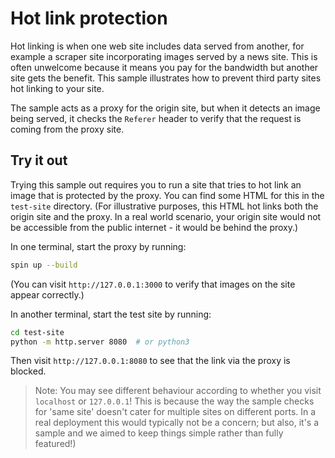 # Hot link protection

Hot linking is when one web site includes data served from another, for example
a scraper site incorporating images served by a news site. This is often unwelcome
because it means you pay for the bandwidth but another site gets the benefit.
This sample illustrates how to prevent third party sites hot linking to your site.

The sample acts as a proxy for the origin site, but when it detects an image
being served, it checks the `Referer` header to verify that the request is
coming from the proxy site.

## Try it out

Trying this sample out requires you to run a site that tries to hot link an image
that is protected by the proxy.  You can find some HTML for this in the `test-site`
directory.  (For illustrative purposes, this HTML hot links both the origin site and the
proxy. In a real world scenario, your origin site would not be accessible from the
public internet - it would be behind the proxy.)

In one terminal, start the proxy by running:

```sh
spin up --build
```

(You can visit `http://127.0.0.1:3000` to verify that images on the site appear correctly.)

In another terminal, start the test site by running:

```sh
cd test-site
python -m http.server 8080  # or python3
```

Then visit `http://127.0.0.1:8080` to see that the link via the proxy is blocked.

> Note: You may see different behaviour according to whether you visit `localhost` or `127.0.0.1`!
> This is because the way the sample checks for 'same site' doesn't cater for multiple sites
> on different ports. In a real deployment this would typically not be a concern; but also,
> it's a sample and we aimed to keep things simple rather than fully featured!)
